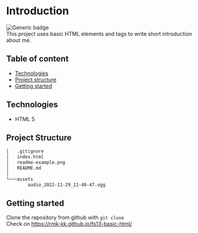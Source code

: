 # Introduction
![Generic badge](https://img.shields.io/badge/HTML-v.5-blue.svg) <br>
This project uses basic HTML elements and tags to write short introduction about me. 

## Table of content
* [Technologies](#technologies)
* [Project structure](#structure)
* [Getting started](#start)

## Technologies
* HTML 5

## Project Structure
``` bash    
│   .gitignore
│   index.html
│   readme-example.png
│   README.md
│
└───assets
        audio_2022-11-29_11-40-47.ogg

```
## Getting started

Clone the repository from github with `git clone` <br>
Check on https://rmk-kk.github.io/fs13-basic-html/



